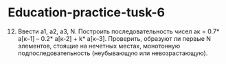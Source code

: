 # Education-practice-tusk-6
12. Ввести а1, а2, а3, N. Построить последовательность чисел ак = 0.7* а[к–1] – 0.2* а[к-2] + k* а[к–3]. Проверить, образуют ли первые N элементов, стоящие на нечетных местах, монотонную подпоследовательность (неубывающую или невозрастающую).
